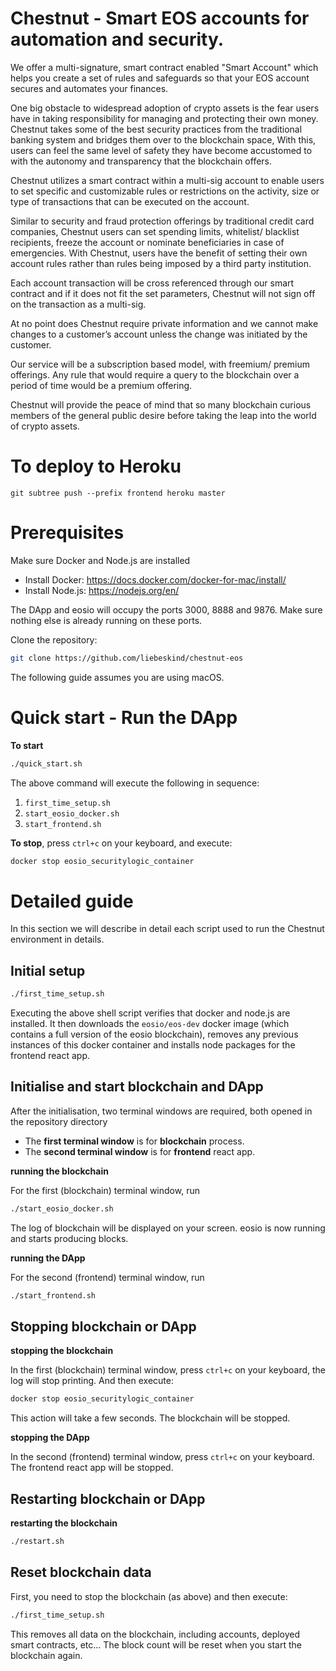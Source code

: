 # Chestnut - Smart EOS accounts for automation and security.

We offer a multi-signature, smart contract enabled "Smart Account" which helps you create a set of rules and safeguards so that your EOS account secures and automates your finances.

One big obstacle to widespread adoption of crypto assets is the fear users have in taking responsibility for managing and protecting their own money. Chestnut takes some of the best security practices from the traditional banking system and bridges them over to the blockchain space, With this, users can feel the same level of safety they have become accustomed to with the autonomy and transparency that the blockchain offers.

Chestnut utilizes a smart contract within a multi-sig account to enable users to set specific and customizable rules or restrictions on the activity, size or type of transactions that can be executed on the account.

Similar to security and fraud protection offerings by traditional credit card companies, Chestnut users can set spending limits, whitelist/ blacklist recipients, freeze the account or nominate beneficiaries in case of emergencies. With Chestnut, users have the benefit of setting their own account rules rather than rules being imposed by a third party institution.

Each account transaction will be cross referenced through our smart contract and if it does not fit the set parameters, Chestnut will not sign off on the transaction as a multi-sig.

At no point does Chestnut require private information and we cannot make changes to a customer’s account unless the change was initiated by the customer.

Our service will be a subscription based model, with freemium/ premium offerings. Any rule that would require a query to the blockchain over a period of time would be a premium offering.

Chestnut will provide the peace of mind that so many blockchain curious members of the general public desire before taking the leap into the world of crypto assets.

# To deploy to Heroku

`git subtree push --prefix frontend heroku master`

# Prerequisites

Make sure Docker and Node.js are installed

-   Install Docker: https://docs.docker.com/docker-for-mac/install/
-   Install Node.js: https://nodejs.org/en/

The DApp and eosio will occupy the ports 3000, 8888 and 9876. Make sure nothing else is already running on these ports.

Clone the repository:

```sh
git clone https://github.com/liebeskind/chestnut-eos
```

The following guide assumes you are using macOS.

# Quick start - Run the DApp

**To start**

```sh
./quick_start.sh
```

The above command will execute the following in sequence:

1. `first_time_setup.sh`
2. `start_eosio_docker.sh`
3. `start_frontend.sh`

**To stop**, press `ctrl+c` on your keyboard, and execute:

```sh
docker stop eosio_securitylogic_container
```

# Detailed guide

In this section we will describe in detail each script used to run the Chestnut environment in details.

## Initial setup

```sh
./first_time_setup.sh
```

Executing the above shell script verifies that docker and node.js are installed. It then downloads the `eosio/eos-dev` docker image (which contains a full version of the eosio blockchain), removes any previous instances of this docker container and installs node packages for the frontend react app.

## Initialise and start blockchain and DApp

After the initialisation, two terminal windows are required, both opened in the repository directory

-   The **first terminal window** is for **blockchain** process.
-   The **second terminal window** is for **frontend** react app.

**running the blockchain**

For the first (blockchain) terminal window, run

```sh
./start_eosio_docker.sh
```

The log of blockchain will be displayed on your screen. eosio is now running and starts producing blocks.

**running the DApp**

For the second (frontend) terminal window, run

```sh
./start_frontend.sh
```

## Stopping blockchain or DApp

**stopping the blockchain**

In the first (blockchain) terminal window, press `ctrl+c` on your keyboard, the log will stop printing. And then execute:

```sh
docker stop eosio_securitylogic_container
```

This action will take a few seconds. The blockchain will be stopped.

**stopping the DApp**

In the second (frontend) terminal window, press `ctrl+c` on your keyboard. The frontend react app will be stopped.

## Restarting blockchain or DApp

**restarting the blockchain**

```sh
./restart.sh
```

## Reset blockchain data

First, you need to stop the blockchain (as above) and then execute:

```sh
./first_time_setup.sh
```

This removes all data on the blockchain, including accounts, deployed smart contracts, etc... The block count will be reset when you start the blockchain again.
